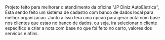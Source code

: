 Projeto feito para melhorar o atendimento da oficina "JP Diniz AutoEletrica", Esta sendo feito um sistema de cadastro com banco de dados local para melhor organizacao. Junto a isso tera uma opcao para gerar nota com base nos clientes que estao no banco de dados, ou seja, ira selecionar o cliente especifico e criar a nota com base no que foi feito no carro, valores dos servicos e afins.
